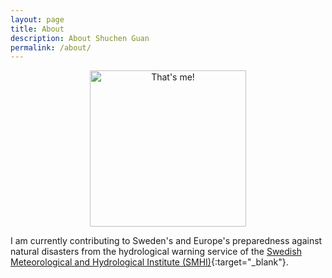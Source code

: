 ```yaml
---
layout: page
title: About
description: About Shuchen Guan
permalink: /about/
---
```


<center><img src="{{ site.baseurl }}/img/profile.jpg" alt="That's me!" style="width: 250px;"/></center>

I am currently contributing to Sweden's and Europe's preparedness against natural disasters from the hydrological warning service of the [Swedish Meteorological and Hydrological Institute (SMHI)](https://www.smhi.se/en){:target="_blank"}.
